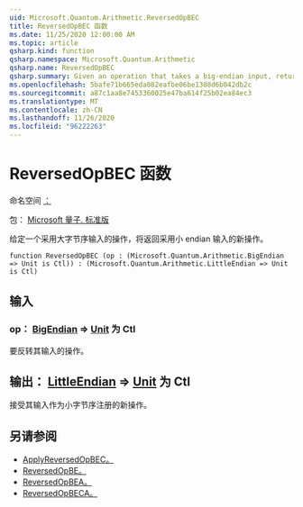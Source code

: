 ```yaml
---
uid: Microsoft.Quantum.Arithmetic.ReversedOpBEC
title: ReversedOpBEC 函数
ms.date: 11/25/2020 12:00:00 AM
ms.topic: article
qsharp.kind: function
qsharp.namespace: Microsoft.Quantum.Arithmetic
qsharp.name: ReversedOpBEC
qsharp.summary: Given an operation that takes a big-endian input, returns a new operation that takes a little-endian input.
ms.openlocfilehash: 5bafe71b665eda082eafbe06be1308d6b042db2c
ms.sourcegitcommit: a87c1aa8e7453360025e47ba614f25b02ea84ec3
ms.translationtype: MT
ms.contentlocale: zh-CN
ms.lasthandoff: 11/26/2020
ms.locfileid: "96222263"
---
```

# <a name="reversedopbec-function"></a>ReversedOpBEC 函数

命名空间 [：](xref:Microsoft.Quantum.Arithmetic)

包： [Microsoft 量子. 标准版](https://nuget.org/packages/Microsoft.Quantum.Standard)


给定一个采用大字节序输入的操作，将返回采用小 endian 输入的新操作。

```qsharp
function ReversedOpBEC (op : (Microsoft.Quantum.Arithmetic.BigEndian => Unit is Ctl)) : (Microsoft.Quantum.Arithmetic.LittleEndian => Unit is Ctl)
```


## <a name="input"></a>输入

### <a name="op--bigendian--unit--is-ctl"></a>op： [BigEndian](xref:Microsoft.Quantum.Arithmetic.BigEndian) => [Unit](xref:microsoft.quantum.lang-ref.unit)  为 Ctl

要反转其输入的操作。



## <a name="output--littleendian--unit--is-ctl"></a>输出： [LittleEndian](xref:Microsoft.Quantum.Arithmetic.LittleEndian) => [Unit](xref:microsoft.quantum.lang-ref.unit)  为 Ctl

接受其输入作为小字节序注册的新操作。

## <a name="see-also"></a>另请参阅

- [ApplyReversedOpBEC。](xref:Microsoft.Quantum.Arithmetic.ApplyReversedOpBEC)
- [ReversedOpBE。](xref:Microsoft.Quantum.Arithmetic.ReversedOpBE)
- [ReversedOpBEA。](xref:Microsoft.Quantum.Arithmetic.ReversedOpBEA)
- [ReversedOpBECA。](xref:Microsoft.Quantum.Arithmetic.ReversedOpBECA)